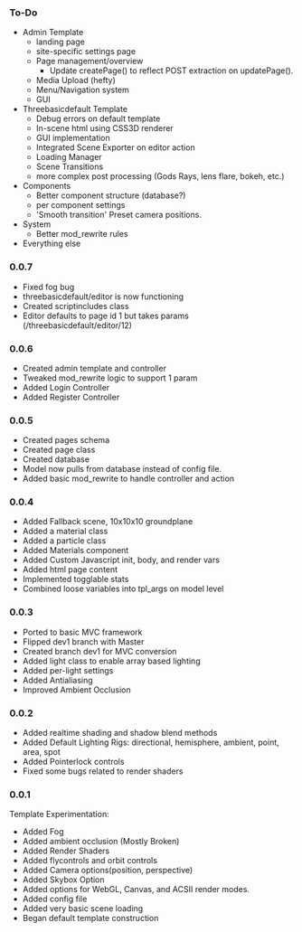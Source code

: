 ### To-Do ###
- Admin Template
	- landing page
	- site-specific settings page
	- Page management/overview
		- Update createPage() to reflect POST extraction on updatePage().
	- Media Upload (hefty)
	- Menu/Navigation system
	- GUI
- Threebasicdefault Template
	- Debug errors on default template
	- In-scene html using CSS3D renderer
	- GUI implementation
	- Integrated Scene Exporter on editor action
	- Loading Manager
	- Scene Transitions
	- more complex post processing (Gods Rays, lens flare, bokeh, etc.)
- Components
	- Better component structure (database?)
	- per component settings
	- 'Smooth transition' Preset camera positions.
- System
	- Better mod_rewrite rules
- Everything else

### 0.0.7 ###
- Fixed fog bug
- threebasicdefault/editor is now functioning
- Created scriptincludes class
- Editor defaults to page id 1 but takes params (/threebasicdefault/editor/12)

### 0.0.6 ###
- Created admin template and controller
- Tweaked mod_rewrite logic to support 1 param
- Added Login Controller
- Added Register Controller

### 0.0.5 ###
- Created pages schema
- Created page class
- Created database 
- Model now pulls from database instead of config file.
- Added basic mod_rewrite to handle controller and action

### 0.0.4 ###
- Added Fallback scene, 10x10x10 groundplane
- Added a material class
- Added a particle class
- Added Materials component
- Added Custom Javascript init, body, and render vars
- Added html page content
- Implemented togglable stats
- Combined loose variables into tpl_args on model level

### 0.0.3 ###
- Ported to basic MVC framework
- Flipped dev1 branch with Master
- Created branch dev1 for MVC conversion
- Added light class to enable array based lighting
- Added per-light settings
- Added Antialiasing
- Improved Ambient Occlusion

### 0.0.2 ###
- Added realtime shading and shadow blend methods
- Added Default Lighting Rigs: directional, hemisphere, ambient, point, area, spot
- Added Pointerlock controls
- Fixed some bugs related to render shaders

### 0.0.1 ###
Template Experimentation:
- Added Fog
- Added ambient occlusion (Mostly Broken)
- Added Render Shaders
- Added flycontrols and orbit controls
- Added Camera options(position, perspective)
- Added Skybox Option
- Added options for WebGL, Canvas, and ACSII render modes.
- Added config file
- Added very basic scene loading
- Began default template construction
